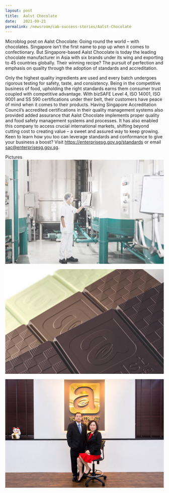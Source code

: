 ```yaml
---
layout: post
title:  Aalst Chocolate
date:   2021-09-21
permalink: /newsroom/cab-success-stories/Aalst-Chocolate
---
```



Microblog post on Aalst Chocolate:
Going round the world – with chocolates.
Singapore isn’t the first name to pop up when it comes to confectionary. But Singapore-based Aalst Chocolate is today the leading chocolate manufacturer in Asia with six brands under its wing and exporting to 45 countries globally.
Their winning recipe?
The pursuit of perfection and emphasis on quality through the adoption of standards and accreditation.

Only the highest quality ingredients are used and every batch undergoes rigorous testing for safety, taste, and consistency. Being in the competitive business of food, upholding the right standards earns them consumer trust coupled with competitive advantage. 
With bizSAFE Level 4, ISO 14001, ISO 9001 and SS 590 certifications under their belt, their customers have peace of mind when it comes to their products. Having Singapore Accreditation Council’s accredited certifications in their quality management systems also provided added assurance that Aalst Chocolate implements proper quality and food safety management systems and processes. It has also enabled this company to access crucial international markets, shifting beyond cutting cost to creating value – a sweet and assured way to keep growing.
Keen to learn how you too can leverage standards and conformance to give your business a boost? Visit https://enterprisesg.gov.sg/standards or email sac@enterprisesg.gov.sg. 

Pictures 
![46C202B0-2092-4DD1-A00F-BA1561DF34FD.jpeg](/images/success-stories/46C202B0-2092-4DD1-A00F-BA1561DF34FD.jpeg)

![14FAFB8C-0901-499E-8B49-D0466256B1E0.jpeg](/images/success-stories/14FAFB8C-0901-499E-8B49-D0466256B1E0.jpeg)

![images/success-stories/E91CB296-7C43-4FC6-9728-33D3B6DD0372.jpeg](/images/success-stories/E91CB296-7C43-4FC6-9728-33D3B6DD0372.jpeg)


